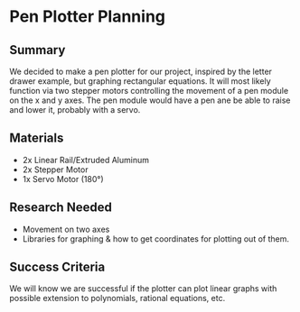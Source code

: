 <h1>Pen Plotter Planning</h1>
<h2>Summary</h2>
<p>We decided to make a pen plotter for our project, inspired by the letter drawer example, but graphing rectangular equations. It will most likely function via two stepper motors controlling the movement of a pen module on the x and y axes. The pen module would have a pen ane be able to raise and lower it, probably with a servo.</p>
<h2>Materials</h2>
<ul>
  <li>2x Linear Rail/Extruded Aluminum</li>
  <li>2x Stepper Motor</li>
  <li>1x Servo Motor (180°)</li>
</ul>
<h2>Research Needed</h2>
<ul>
  <li>Movement on two axes</li>
  <li>Libraries for graphing & how to get coordinates for plotting out of them.</li>
</ul>
<h2>Success Criteria</h2>
<p>We will know we are successful if the plotter can plot linear graphs with possible extension to polynomials, rational equations, etc.</p>
